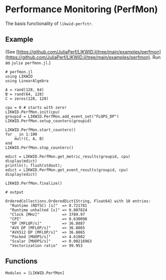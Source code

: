 # Performance Monitoring (PerfMon)

The basis functionality of `likwid-perfctr`.

## Example

(See [https://github.com/JuliaPerf/LIKWID.jl/tree/main/examples/perfmon](https://github.com/JuliaPerf/LIKWID.jl/tree/main/examples/perfmon). Run as `julia perfmon.jl`.)

```jldoctest
# perfmon.jl
using LIKWID
using LinearAlgebra

A = rand(128, 64)
B = rand(64, 128)
C = zeros(128, 128)

cpu = 0 # starts with zero!
LIKWID.PerfMon.init(cpu)
groupid = LIKWID.PerfMon.add_event_set("FLOPS_DP")
LIKWID.PerfMon.setup_counters(groupid)

LIKWID.PerfMon.start_counters()
for _ in 1:100
    mul!(C, A, B)
end
LIKWID.PerfMon.stop_counters()

mdict = LIKWID.PerfMon.get_metric_results(groupid, cpu)
display(mdict)
println(); flush(stdout);
edict = LIKWID.PerfMon.get_event_results(groupid, cpu)
display(edict)

LIKWID.PerfMon.finalize()

# output

OrderedCollections.OrderedDict{String, Float64} with 10 entries:
  "Runtime (RDTSC) [s]"  => 0.721781
  "Runtime unhalted [s]" => 0.807824
  "Clock [MHz]"          => 3789.97
  "CPI"                  => 0.630098
  "DP [MFLOP/s]"         => 36.8887
  "AVX DP [MFLOP/s]"     => 36.8865
  "AVX512 DP [MFLOP/s]"  => 36.8865
  "Packed [MUOPS/s]"     => 4.61082
  "Scalar [MUOPS/s]"     => 0.00216963
  "Vectorization ratio"  => 99.953
```

## Functions

```@autodocs
Modules = [LIKWID.PerfMon]
```